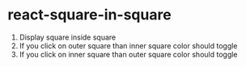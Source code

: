 # react-square-in-square

1. Display square inside square
2. If you click on outer square than inner square color should toggle
3. If you click on inner square than outer square color should toggle
